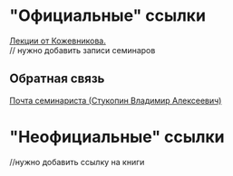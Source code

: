 # "Официальные" ссылки
[Лекции от Кожевникова.](https://lectoriy.mipt.ru/course/LinearAlgebra#lectures)  
// нужно добавить записи семинаров

## Обратная связь
[Почта семинариста (Стукопин Владимир Алексеевич)](stukopin@mail.ru)

# "Неофициальные" ссылки
//нужно добавить ссылку на книги
